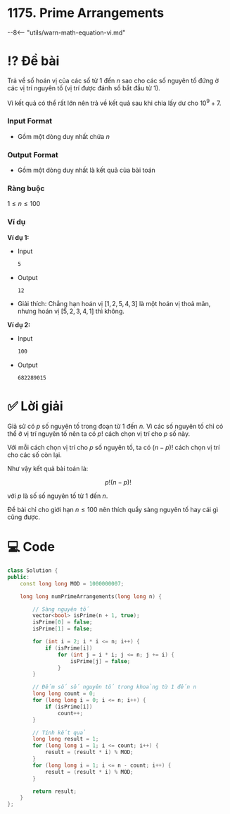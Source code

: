 # 1175. Prime Arrangements

--8<-- "utils/warn-math-equation-vi.md"

# ⁉️ Đề bài

Trả về số hoán vị của các số từ $1$ đến $n$ sao cho các số nguyên tố đứng ở các vị trí nguyên tố (vị trí được đánh số bắt đầu từ $1$). 

Vì kết quả có thể rất lớn nên trả về kết quả sau khi chia lấy dư cho $10^9+7$.

### Input Format

- Gồm một dòng duy nhất chứa $n$

### Output Format

- Gồm một dòng duy nhất là kết quả của bài toán

### Ràng buộc

$1 \leq n \leq 100$

### Ví dụ

**Ví dụ 1:**

- Input
    
    ```bash
    5
    ```
    
- Output
    
    ```bash
    12
    ```
    
- Giải thích: Chẳng hạn hoán vị $[1, 2, 5, 4, 3]$ là một hoán vị thoả mãn, nhưng hoán vị $[5, 2, 3, 4, 1]$ thì không.

**Ví dụ 2:**

- Input
    
    ```bash
    100
    ```
    
- Output
    
    ```bash
    682289015
    ```
    

# ✅ Lời giải

Giả sử có $p$ số nguyên tố trong đoạn từ $1$ đến $n$. Vì các số nguyên tố chỉ có thể ở vị trí nguyên tố nên ta có $p!$ cách chọn vị trí cho $p$ số này.

Với mỗi cách chọn vị trí cho $p$ số nguyên tố, ta có $(n - p)!$ cách chọn vị trí cho các số còn lại.

Như vậy kết quả bài toán là:

$$
p!(n-p)!
$$

với $p$ là số số nguyên tố từ $1$ đến $n$.

Đề bài chỉ cho giới hạn $n \leq 100$ nên thích quẩy sàng nguyên tố hay cái gì cũng được.

# 💻 Code

```cpp
class Solution {
public:
    const long long MOD = 1000000007;

    long long numPrimeArrangements(long long n) {

        // Sàng nguyên tố
        vector<bool> isPrime(n + 1, true);
        isPrime[0] = false;
        isPrime[1] = false;

        for (int i = 2; i * i <= n; i++) {
            if (isPrime[i])
                for (int j = i * i; j <= n; j += i) {
                    isPrime[j] = false;
                }
        }

        // Đếm số số nguyên tố trong khoảng từ 1 đến n
        long long count = 0;
        for (long long i = 0; i <= n; i++) {
            if (isPrime[i])
                count++;
        }

        // Tính kết quả
        long long result = 1;
        for (long long i = 1; i <= count; i++) {
            result = (result * i) % MOD;
        }
        for (long long i = 1; i <= n - count; i++) {
            result = (result * i) % MOD;
        }

        return result;
    }
};
```